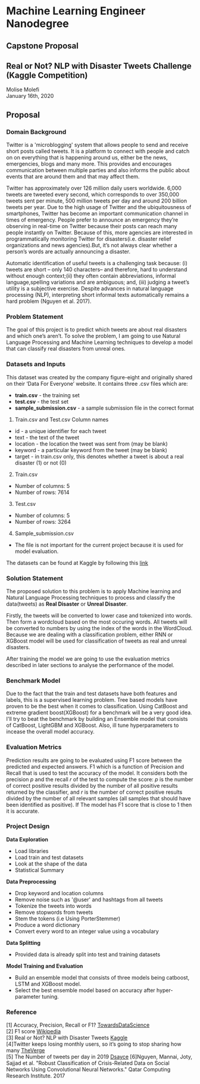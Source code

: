 # Machine Learning Engineer Nanodegree

## Capstone Proposal
## Real or Not? NLP with Disaster Tweets Challenge (Kaggle Competition)

Molise Molefi  
January 16th, 2020

## Proposal
### Domain Background
Twitter is a 'microblogging' system that allows people to send and receive short posts called tweets. It is a platform to connect with people and catch on on everything that is happening around us, either be the news, emergencies, blogs and many more. This provides and encourages communication between multiple parties and also informs the public about events that are around them and that may affect them.

Twitter has approximately over 126 million daily users worldwide. 6,000 tweets are tweeted every second, which corresponds to over 350,000 tweets sent per minute, 500 million tweets per day and around 200 billion tweets per year. Due to the high usage of Twitter and the ubiquitousness of smartphones, Twitter has become an important communication channel in times of emergency. People prefer to announce an emergency they’re observing in real-time on Twitter because their posts can reach many people instantly on Twitter. Because of this, more agencies are interested in programmatically monitoring Twitter for disasters(i.e. disaster relief organizations and news agencies).But, it’s not always clear whether a person’s words are actually announcing a disaster.

Automatic identification of useful tweets is a challenging task because: (i) tweets are short – only 140 characters– and therefore, hard to understand without enough context;(ii) they often contain abbreviations, informal language,spelling variations and are ambiguous; and, (iii) judging a tweet’s utility is a subjective exercise. Despite advances in natural language processing (NLP), interpreting short informal texts automatically remains a hard problem (Nguyen et al. 2017).

### Problem Statement
The goal of this project is to predict which tweets are about real disasters and which one’s aren’t. To solve the problem, I am going to use Natural Language Processing and Machine Learning techniques to develop a model that can classify real disasters from unreal ones. 

### Datasets and Inputs
This dataset was created by the company figure-eight and originally shared on their ‘Data For Everyone’ website. It contains three .csv files which are:
* **train.csv** - the training set
* **test.csv** - the test set
* **sample_submission.csv** - a sample submission file in the correct format

1. Train.csv and Test.csv Column names
  * id - a unique identifier for each tweet
  * text - the text of the tweet
  * location - the location the tweet was sent from (may be blank)
  * keyword - a particular keyword from the tweet (may be blank)
  * target - in train.csv only, this denotes whether a tweet is about a real disaster (1) or not (0)

2. Train.csv
* Number of columns: 5
* Number of rows: 7614

3. Test.csv
* Number of columns: 5
* Number of rows: 3264

4. Sample_submission.csv
* The file is not important for the current project because it is used for model evaluation.


The datasets can be found at Kaggle by following this [link](https://www.kaggle.com/c/nlp-getting-started/data)

### Solution Statement
The proposed solution to this problem is to apply Machine learning and Natural Language Processing techniques to process and classify the data(tweets) as **Real Disaster** or **Unreal Disaster**.

Firstly, the tweets will be converted to lower case and tokenized into words. Then form a wordcloud based on the most occuring words. All tweets will be converted to numbers by using the index of the words in the WordCloud.
Because we are dealing with a classification problem, either RNN or XGBoost model will be used for classification of tweets as real and unreal disasters.

After training the model we are going to use the evaluation metrics described in later sections to analyse the performance of the model.

### Benchmark Model
Due to the fact that the train and test datasets have both features and labels, this is a supervised learning problem. Tree based models have proven to be the best when it comes to classification. Using CatBoost and extreme gradient boost(XGBoost) for a benchmark will be a very good idea. I'll try to beat the benchmark by building an Ensemble model that consists of CatBoost, LightGBM and XGBoost. Also, ill tune hyperparameters to incease the overall model accuracy.

### Evaluation Metrics
Prediction results are going to be evaluated using F1 score between the predicted and expected answers. F1 which is a function of Precision and Recall that is used to test the accuracy of the model. It considers both the precision _p_ and the recall _r_ of the test to compute the score: _p_ is the number of correct positive results divided by the number of all positive results returned by the classifier, and _r_ is the number of correct positive results divided by the number of all relevant samples (all samples that should have been identified as positive). If The model has F1 score that is close to 1 then it is accurate.

### Project Design

**Data Exploration**
* Load libraries
* Load train and test datasets
* Look at the shape of the data
* Statistical Summary

**Data Preprocessing**
* Drop keyword and location columns
* Remove noise such as '@user' and hashtags from all tweets
* Tokenize the tweets into words
* Remove stopwords from tweets
* Stem the tokens (i.e Using PorterStemmer)
* Produce a word dictionary
* Convert every word to an integer value using a vocabulary

**Data Splitting**
* Provided data is already split into test and training datasets

**Model Training and Evaluation**
* Build an ensemble model that consists of three models being catboost, LSTM and XGBoost model.
* Select the best ensemble model based on accuracy after hyper-parameter tuning.

### Reference
[1] Accuracy, Precision, Recall or F1? [TowardsDataScience](https://towardsdatascience.com/accuracy-precision-recall-or-f1-331fb37c5cb9)  
[2] F1 score [Wikipedia](https://en.wikipedia.org/wiki/F1_score)  
[3] Real or Not? NLP with Disaster Tweets [Kaggle](https://www.kaggle.com/c/nlp-getting-started/overview/description)  
[4]Twitter keeps losing monthly users, so it’s going to stop sharing how many [TheVerge](https://www.theverge.com/2019/2/7/18213567/twitter-to-stop-sharing-mau-as-users-decline-q4-2018-earnings)  
[5] The Number of tweets per day in 2019 [Dsayce](https://www.dsayce.com/social-media/tweets-day/) 
[6]Nguyen, Mannai, Joty, Sajjad et al. "Robust Classification of Crisis-Related Data on Social Networks Using Convolutional Neural Networks." Qatar Computing Research Institute. 2017
